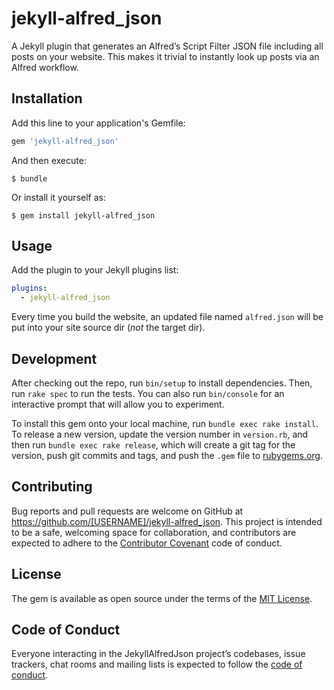 # jekyll-alfred_json

A Jekyll plugin that generates an Alfred’s Script Filter JSON file including all posts on your website.
This makes it trivial to instantly look up posts via an Alfred workflow.

## Installation

Add this line to your application's Gemfile:

```ruby
gem 'jekyll-alfred_json'
```

And then execute:

    $ bundle

Or install it yourself as:

    $ gem install jekyll-alfred_json

## Usage

Add the plugin to your Jekyll plugins list:

```yaml
plugins:
  - jekyll-alfred_json
```

Every time you build the website, an updated file named `alfred.json` will be put into your site source dir (_not_ the target dir).

## Development

After checking out the repo, run `bin/setup` to install dependencies. Then, run `rake spec` to run the tests. You can also run `bin/console` for an interactive prompt that will allow you to experiment.

To install this gem onto your local machine, run `bundle exec rake install`. To release a new version, update the version number in `version.rb`, and then run `bundle exec rake release`, which will create a git tag for the version, push git commits and tags, and push the `.gem` file to [rubygems.org](https://rubygems.org).

## Contributing

Bug reports and pull requests are welcome on GitHub at https://github.com/[USERNAME]/jekyll-alfred_json. This project is intended to be a safe, welcoming space for collaboration, and contributors are expected to adhere to the [Contributor Covenant](http://contributor-covenant.org) code of conduct.

## License

The gem is available as open source under the terms of the [MIT License](https://opensource.org/licenses/MIT).

## Code of Conduct

Everyone interacting in the JekyllAlfredJson project’s codebases, issue trackers, chat rooms and mailing lists is expected to follow the [code of conduct](https://github.com/[USERNAME]/jekyll-alfred_json/blob/master/CODE_OF_CONDUCT.md).
